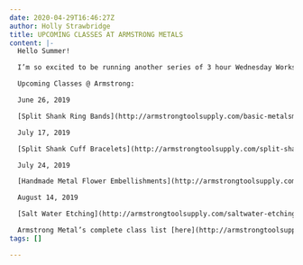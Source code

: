 ```yaml
---
date: 2020-04-29T16:46:27Z
author: Holly Strawbridge
title: UPCOMING CLASSES AT ARMSTRONG METALS
content: |-
  Hello Summer!

  I’m so excited to be running another series of 3 hour Wednesday Workshops with Armstrong Metals in Livonia, MI! Join me in a small group workshop and learn the skills and techniques needed to master metalsmithing. All classes run on Wednesday evenings from 6pm-9pm. Click on the class title to sign up directly through Armstrong.

  Upcoming Classes @ Armstrong:

  June 26, 2019

  [Split Shank Ring Bands](http://armstrongtoolsupply.com/basic-metalsmithing-with-chloe-lewis-saturday-june-29-10-a.m.-1-p.m.-clone.html)

  July 17, 2019

  [Split Shank Cuff Bracelets](http://armstrongtoolsupply.com/split-shank-rings-with-holly-strawbridge-wednesday-june-26-6-9-p.m.-clone.html)

  July 24, 2019

  [Handmade Metal Flower Embellishments](http://armstrongtoolsupply.com/split-shank-cuff-with-holly-strawbridge-wednesday-july-17-6-9-p.m.-clone.html)

  August 14, 2019

  [Salt Water Etching](http://armstrongtoolsupply.com/saltwater-etching-with-mary-kernahan.html)

  Armstrong Metal’s complete class list [here](http://armstrongtoolsupply.com/jewelry-making-classes/)
tags: []

---
```

